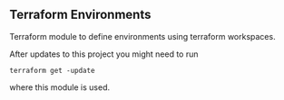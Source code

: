 ## Terraform Environments

Terraform module to define environments using terraform workspaces.

After updates to this project you might need to run

```
terraform get -update
```
where this module is used.
